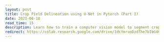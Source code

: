 ```yaml
---
layout: post
title: Crop Field Delineation using U-Net in Pytorch (Part I)
date: 2023-06-18 
read_time: 15
description: Learn how to train a computer vision model to segment crop fields using publicly available Sentinel-2 satellite imagery.
redirect: https://colab.research.google.com/drive/1dcYmruoDzdThe7bIbG4Clv-d6TbqtP-O?usp=sharing
---
```

